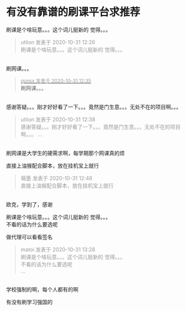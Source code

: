 # 有没有靠谱的刷课平台求推荐


刷课是个啥玩意。。。这个词儿挺新的 觉得。。。

<div class="quote"><blockquote><font color="#999999">utlion 发表于 2020-10-31 12:26</font><br />
<font color="#999999">刷课是个啥玩意。。。这个词儿挺新的 觉得。。。</font></blockquote></div><br />
刷网课。。。

<div class="quote"><blockquote><font size="2"><a href="https://www.hostloc.com/forum.php?mod=redirect&amp;goto=findpost&amp;pid=9380114&amp;ptid=760525" target="_blank"><font color="#999999">qunsx 发表于 2020-10-31 12:35</font></a></font><br />
刷网课。。。</blockquote></div><br />
感谢答疑。。。刚才好好看了一下。。。竟然是门生意。。。无处不在的项目啊。。。

<div class="quote"><blockquote><font color="#999999">utlion 发表于 2020-10-31 12:38</font><br />
<font color="#999999">感谢答疑。。。刚才好好看了一下。。。竟然是门生意。。。无处不在的项目啊。。。 ...</font></blockquote></div><br />
刷网课是大学生的硬需求啊，每学期那个网课真的烦

直接上油猴配合脚本，放在挂机宝上就行

<div class="quote"><blockquote><font color="#999999">萌墨 发表于 2020-10-31 12:48</font><br />
<font color="#999999">直接上油猴配合脚本，放在挂机宝上就行</font></blockquote></div><br />
欧克，学到了，感谢

刷课是个啥玩意。。。这个词儿挺新的 觉得。。。<br />
不看的话为什么要选呢<br />


做代理可以看看签名<img src="static/image/smiley/default/lol.gif" smilieid="12" border="0" alt="" />

<div class="quote"><blockquote><font color="#999999">matoi 发表于 2020-10-31 13:28</font><br />
<font color="#999999">刷课是个啥玩意。。。这个词儿挺新的 觉得。。。<br />
不看的话为什么要选呢<br />
 ...</font></blockquote></div><br />
学校强制的啊，每个人都有的啊

有没有刷学习强国的<img src="static/image/smiley/default/lol.gif" smilieid="12" border="0" alt="" />
